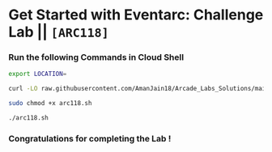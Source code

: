 # Get Started with Eventarc: Challenge Lab || `[ARC118]`

### Run the following Commands in Cloud Shell

```bash
export LOCATION=
```

```bash
curl -LO raw.githubusercontent.com/AmanJain18/Arcade_Labs_Solutions/main/Get%20Started%20with%20Eventarc%20Challenge%20Lab/arc118.sh

sudo chmod +x arc118.sh

./arc118.sh
```

### Congratulations for completing the Lab !
